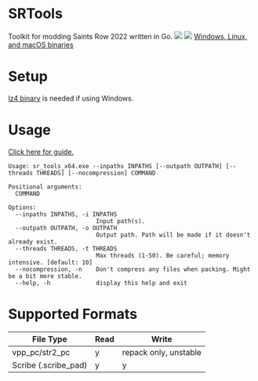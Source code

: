 # SRTools
Toolkit for modding Saints Row 2022 written in Go.
![](https://i.imgur.com/ib6Akqt.png)
![](https://i.imgur.com/Ui2PV0h.png)
[Windows, Linux, and macOS binaries](https://github.com/Sorrow446/SRTools/releases)

# Setup
[lz4 binary](https://github.com/lz4/lz4/releases/latest) is needed if using Windows.

# Usage
[Click here for guide.](https://github.com/Sorrow446/SRTools/blob/main/guide.md)

```
Usage: sr_tools_x64.exe --inpaths INPATHS [--outpath OUTPATH] [--threads THREADS] [--nocompression] COMMAND

Positional arguments:
  COMMAND

Options:
  --inpaths INPATHS, -i INPATHS
                         Input path(s).
  --outpath OUTPATH, -o OUTPATH
                         Output path. Path will be made if it doesn't already exist.
  --threads THREADS, -t THREADS
                         Max threads (1-50). Be careful; memory intensive. [default: 10]
  --nocompression, -n    Don't compress any files when packing. Might be a bit more stable.
  --help, -h             display this help and exit
```

# Supported Formats
|File Type|Read|Write|
| --- | --- | --- |
|vpp_pc/str2_pc|y|repack only, unstable|
|Scribe (.scribe_pad)|y|y|
